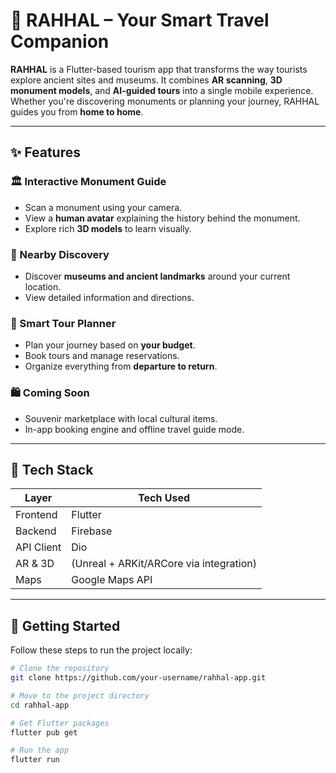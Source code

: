 # 🧭 RAHHAL – Your Smart Travel Companion

**RAHHAL** is a Flutter-based tourism app that transforms the way tourists explore ancient sites and museums. It combines **AR scanning**, **3D monument models**, and **AI-guided tours** into a single mobile experience. Whether you're discovering monuments or planning your journey, RAHHAL guides you from **home to home**.

---

## ✨ Features

### 🏛️ Interactive Monument Guide
- Scan a monument using your camera.
- View a **human avatar** explaining the history behind the monument.
- Explore rich **3D models** to learn visually.

### 📍 Nearby Discovery
- Discover **museums and ancient landmarks** around your current location.
- View detailed information and directions.

### 🧳 Smart Tour Planner
- Plan your journey based on **your budget**.
- Book tours and manage reservations.
- Organize everything from **departure to return**.

### 🛍️ Coming Soon
- Souvenir marketplace with local cultural items.
- In-app booking engine and offline travel guide mode.

---

## 📱 Tech Stack

| Layer       | Tech Used                   |
|-------------|-----------------------------|
| Frontend    | Flutter                     |
| Backend     | Firebase                    |
| API Client  | Dio                         |
| AR & 3D     | (Unreal + ARKit/ARCore via integration) |
| Maps        | Google Maps API             |

---

## 🚀 Getting Started

Follow these steps to run the project locally:

```bash
# Clone the repository
git clone https://github.com/your-username/rahhal-app.git

# Move to the project directory
cd rahhal-app

# Get Flutter packages
flutter pub get

# Run the app
flutter run
